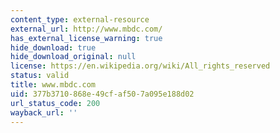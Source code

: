 ```yaml
---
content_type: external-resource
external_url: http://www.mbdc.com/
has_external_license_warning: true
hide_download: true
hide_download_original: null
license: https://en.wikipedia.org/wiki/All_rights_reserved
status: valid
title: www.mbdc.com
uid: 377b3710-868e-49cf-af50-7a095e188d02
url_status_code: 200
wayback_url: ''
---
```

